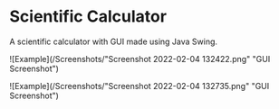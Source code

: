 # Scientific Calculator

A scientific calculator with GUI made using Java Swing.

![Example](/Screenshots/"Screenshot 2022-02-04 132422.png" "GUI Screenshot")

![Example](/Screenshots/"Screenshot 2022-02-04 132735.png" "GUI Screenshot")
